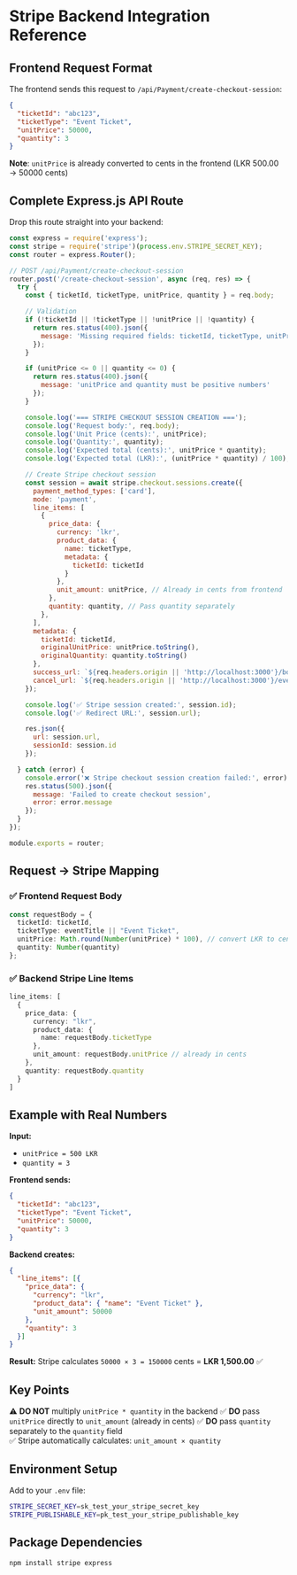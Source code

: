 # Stripe Backend Integration Reference

## Frontend Request Format

The frontend sends this request to `/api/Payment/create-checkout-session`:

```json
{
  "ticketId": "abc123",
  "ticketType": "Event Ticket",
  "unitPrice": 50000,
  "quantity": 3
}
```

**Note**: `unitPrice` is already converted to cents in the frontend (LKR 500.00 → 50000 cents)

## Complete Express.js API Route

Drop this route straight into your backend:

```javascript
const express = require('express');
const stripe = require('stripe')(process.env.STRIPE_SECRET_KEY);
const router = express.Router();

// POST /api/Payment/create-checkout-session
router.post('/create-checkout-session', async (req, res) => {
  try {
    const { ticketId, ticketType, unitPrice, quantity } = req.body;

    // Validation
    if (!ticketId || !ticketType || !unitPrice || !quantity) {
      return res.status(400).json({
        message: 'Missing required fields: ticketId, ticketType, unitPrice, quantity'
      });
    }

    if (unitPrice <= 0 || quantity <= 0) {
      return res.status(400).json({
        message: 'unitPrice and quantity must be positive numbers'
      });
    }

    console.log('=== STRIPE CHECKOUT SESSION CREATION ===');
    console.log('Request body:', req.body);
    console.log('Unit Price (cents):', unitPrice);
    console.log('Quantity:', quantity);
    console.log('Expected total (cents):', unitPrice * quantity);
    console.log('Expected total (LKR):', (unitPrice * quantity) / 100);

    // Create Stripe checkout session
    const session = await stripe.checkout.sessions.create({
      payment_method_types: ['card'],
      mode: 'payment',
      line_items: [
        {
          price_data: {
            currency: 'lkr',
            product_data: {
              name: ticketType,
              metadata: {
                ticketId: ticketId
              }
            },
            unit_amount: unitPrice, // Already in cents from frontend
          },
          quantity: quantity, // Pass quantity separately
        },
      ],
      metadata: {
        ticketId: ticketId,
        originalUnitPrice: unitPrice.toString(),
        originalQuantity: quantity.toString()
      },
      success_url: `${req.headers.origin || 'http://localhost:3000'}/booking-confirmation?session_id={CHECKOUT_SESSION_ID}`,
      cancel_url: `${req.headers.origin || 'http://localhost:3000'}/events`,
    });

    console.log('✅ Stripe session created:', session.id);
    console.log('✅ Redirect URL:', session.url);

    res.json({ 
      url: session.url,
      sessionId: session.id 
    });

  } catch (error) {
    console.error('❌ Stripe checkout session creation failed:', error);
    res.status(500).json({ 
      message: 'Failed to create checkout session',
      error: error.message 
    });
  }
});

module.exports = router;
```

## Request → Stripe Mapping

### ✅ Frontend Request Body
```typescript
const requestBody = {
  ticketId: ticketId,
  ticketType: eventTitle || "Event Ticket",
  unitPrice: Math.round(Number(unitPrice) * 100), // convert LKR to cents
  quantity: Number(quantity)
};
```

### ✅ Backend Stripe Line Items
```typescript
line_items: [
  {
    price_data: {
      currency: "lkr",
      product_data: {
        name: requestBody.ticketType
      },
      unit_amount: requestBody.unitPrice // already in cents
    },
    quantity: requestBody.quantity
  }
]
```

## Example with Real Numbers

**Input:**
- `unitPrice = 500 LKR`
- `quantity = 3`

**Frontend sends:**
```json
{
  "ticketId": "abc123",
  "ticketType": "Event Ticket", 
  "unitPrice": 50000,
  "quantity": 3
}
```

**Backend creates:**
```json
{
  "line_items": [{
    "price_data": {
      "currency": "lkr",
      "product_data": { "name": "Event Ticket" },
      "unit_amount": 50000
    },
    "quantity": 3
  }]
}
```

**Result:** Stripe calculates `50000 × 3 = 150000` cents = **LKR 1,500.00** ✅

## Key Points

⚠️  **DO NOT** multiply `unitPrice * quantity` in the backend
✅  **DO** pass `unitPrice` directly to `unit_amount` (already in cents)
✅  **DO** pass `quantity` separately to the `quantity` field  
✅  Stripe automatically calculates: `unit_amount × quantity`

## Environment Setup

Add to your `.env` file:
```bash
STRIPE_SECRET_KEY=sk_test_your_stripe_secret_key
STRIPE_PUBLISHABLE_KEY=pk_test_your_stripe_publishable_key
```

## Package Dependencies

```bash
npm install stripe express
```
